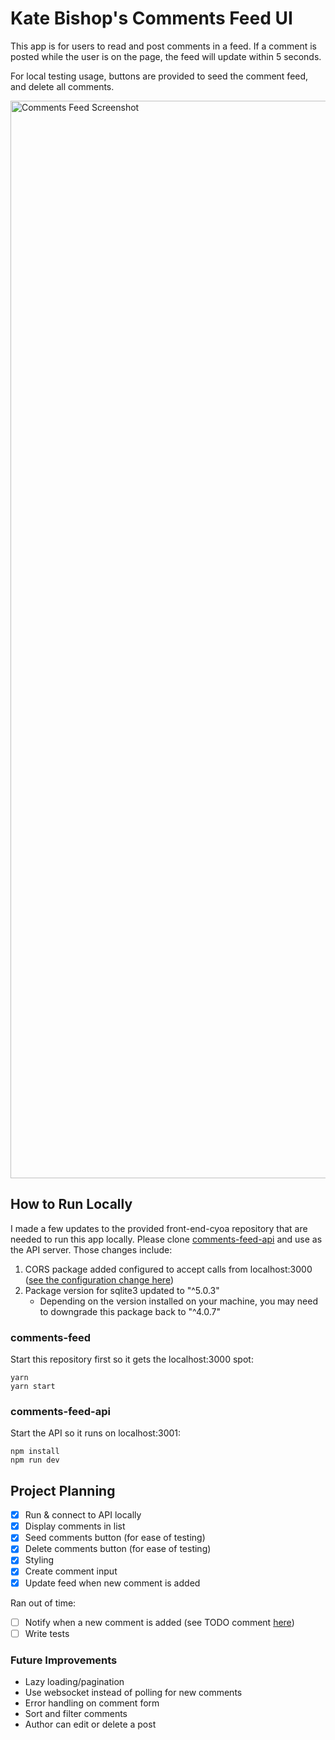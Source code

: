 # Kate Bishop's Comments Feed UI

This app is for users to read and post comments in a feed. If a comment is posted while the user is on the page, the feed will update within 5 seconds.

For local testing usage, buttons are provided to seed the comment feed, and delete all comments.

<img width="1724" alt="Comments Feed Screenshot" src="https://github.com/kate-bishop/comments-feed/assets/22239024/05070bfa-69c0-4972-8cf7-68560d85b782">

## How to Run Locally

I made a few updates to the provided front-end-cyoa repository that are needed to run this app locally. Please clone [comments-feed-api](https://github.com/kate-bishop/comments-feed-api) and use as the API server. Those changes include:

1. CORS package added configured to accept calls from localhost:3000 ([see the configuration change here](https://github.com/kate-bishop/comments-feed-api/blob/main/server/index.js#L10))
2. Package version for sqlite3 updated to "^5.0.3"
    - Depending on the version installed on your machine, you may need to downgrade this package back to "^4.0.7"

### comments-feed

Start this repository first so it gets the localhost:3000 spot:

```
yarn
yarn start
```

### comments-feed-api

Start the API so it runs on localhost:3001:

```
npm install
npm run dev
```

## Project Planning
- [X] Run & connect to API locally
- [X] Display comments in list
- [X] Seed comments button (for ease of testing)
- [X] Delete comments button (for ease of testing)
- [X] Styling
- [X] Create comment input
- [X] Update feed when new comment is added

Ran out of time:
- [ ] Notify when a new comment is added (see TODO comment [here](https://github.com/kate-bishop/comments-feed/blob/main/src/App.tsx#L18))
- [ ] Write tests

### Future Improvements
- Lazy loading/pagination
- Use websocket instead of polling for new comments
- Error handling on comment form
- Sort and filter comments
- Author can edit or delete a post
